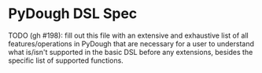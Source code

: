 # PyDough DSL Spec

TODO (gh #198): fill out this file with an extensive and exhaustive list of all features/operations in PyDough that are necessary for a user to understand what is/isn't supported in the basic DSL before any extensions, besides the specific list of supported functions.


